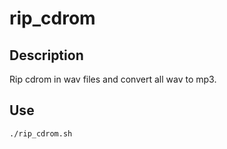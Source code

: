 rip_cdrom
===========

## Description
Rip cdrom in wav files and convert all wav to mp3.

## Use
```bash
./rip_cdrom.sh
```
